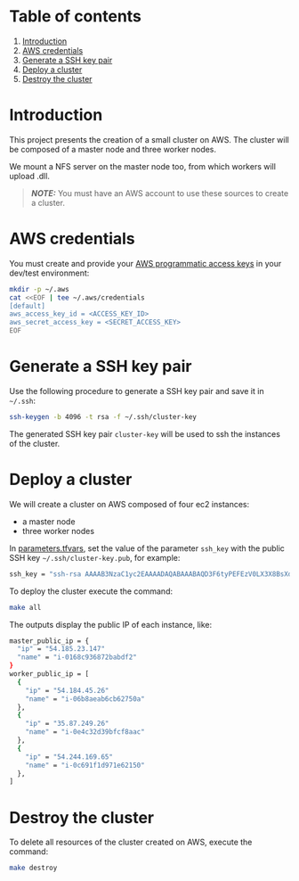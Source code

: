 # Table of contents

1. [Introduction](#introduction)
2. [AWS credentials](#aws-credentials)
3. [Generate a SSH key pair](#generate-a-ssh-key-pair)
4. [Deploy a cluster](#deploy-a-cluster)
5. [Destroy the cluster](#destroy-the-cluster)

# Introduction <a name="introduction"></a>

This project presents the creation of a small cluster on AWS. The cluster will be composed of a master node and three
worker nodes.

We mount a NFS server on the master node too, from which workers will upload .dll.

> **_NOTE:_** You must have an AWS account to use these sources to create a cluster.

# AWS credentials <a name="aws-credentials"></a>

You must create and provide your [AWS programmatic access keys](https://docs.aws.amazon.com/general/latest/gr/aws-sec-cred-types.html#access-keys-and-secret-access-keys)
in your dev/test environment:

```bash
mkdir -p ~/.aws
cat <<EOF | tee ~/.aws/credentials
[default]
aws_access_key_id = <ACCESS_KEY_ID>
aws_secret_access_key = <SECRET_ACCESS_KEY>
EOF
```

# Generate a SSH key pair <a name="generate-a-ssh-key-pair"></a>

Use the following procedure to generate a SSH key pair and save it in `~/.ssh`:

```bash
ssh-keygen -b 4096 -t rsa -f ~/.ssh/cluster-key
```

The generated SSH key pair `cluster-key` will be used to ssh the instances of the cluster.

# Deploy a cluster <a name="deploy-a-cluster"></a>

We will create a cluster on AWS composed of four ec2 instances:

* a master node
* three worker nodes

In [parameters.tfvars](parameters.tfvars), set the value of the parameter `ssh_key` with the public SSH
key `~/.ssh/cluster-key.pub`, for example:

```bash
ssh_key = "ssh-rsa AAAAB3NzaC1yc2EAAAADAQABAAABAQD3F6tyPEFEzV0LX3X8BsXdMsQz1x2cEikKDEY0aIj41qgxMCP/iteneqXSIFZBp5vizPvaoIR3Um9xK7PGoW8giupGn+EPuxIA4cDM4vzOqOkiMPhz5XK0whEjkVzTo4+S0puvDZuwIsdiW9mxhJc7tgBNL0cYlWSYVkz4G/fslNfRPW5mYAM49f4fhtxPb5ok4Q2Lg9dPKVHO/Bgeu5woMc7RY0p1ej6D4CKFE6lymSDJpW0YHX/wqE9+cfEauh7xZcG0q9t2ta6F6fmX0agvpFyZo8aFbXeUBr7osSCJNgvavWbM/06niWrOvYX2xwWdhXmXSrbX8ZbabVohBK41 email@example.com"
```

To deploy the cluster execute the command:

```bash
make all
```

The outputs display the public IP of each instance, like:

```bash
master_public_ip = {
  "ip" = "54.185.23.147"
  "name" = "i-0168c936872babdf2"
}
worker_public_ip = [
  {
    "ip" = "54.184.45.26"
    "name" = "i-06b8aeab6cb62750a"
  },
  {
    "ip" = "35.87.249.26"
    "name" = "i-0e4c32d39bfcf8aac"
  },
  {
    "ip" = "54.244.169.65"
    "name" = "i-0c691f1d971e62150"
  },
]
```

# Destroy the cluster <a name="Destroy the cluster"></a>

To delete all resources of the cluster created on AWS, execute the command:

```bash
make destroy
```